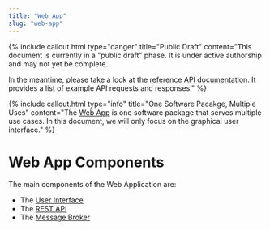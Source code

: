 ```yaml
---
title: "Web App"
slug: "web-app"
---
```



{%
include callout.html
type="danger"
title="Public Draft"
content="This document is currently in a \"public draft\" phase. It is under active authorship and may not yet be complete.

In the meantime, please take a look at the [reference API documentation](https://gist.github.com/RickCarlino/10db2df375d717e9efdd3c2d9d8932af). It provides a list of example API requests and responses."
%}



{%
include callout.html
type="info"
title="One Software Pacakge, Multiple Uses"
content="The [Web App](https://github.com/FarmBot/Farmbot-Web-App) is one software package that serves multiple use cases. In this document, we will only focus on the graphical user interface."
%}

# Web App Components

The main components of the Web Application are:

 * The [User Interface](web-app/user-interface.md)
 * The [REST API](web-app/rest-api.md)
 * The [Message Broker](web-app/message-broker.md)
